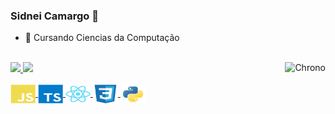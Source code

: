 ### Sidnei Camargo 👋

- 🌱 Cursando Ciencias da Computação
<div style="display: inline_block"><br>
  <img align="right" alt="Chrono" src="https://discord.com/channels/789888698673922078/789901184617152534/907437042508627978">
</div>
<div>
	<a href="https://github.com/sidneicamargo">
	<img height="180cm" src="https://github-readme-stats.vercel.app/api?username=sidneicamargo&show_icons=true&theme=dracula&include_all_commits=true&count_private=true"/>
	<img height="160cm" src="https://github-readme-stats.vercel.app/api/top-langs/?username=sidneicamargo&layout=compact&langs_count=16&theme=dracula"/>
</div>
<div style="display: inline_block"><br>
	<img align="center" alt="Sidnei-Js" height="30" width="40" src="https://raw.githubusercontent.com/devicons/devicon/master/icons/javascript/javascript-plain.svg">
	<img align="center" alt="Sidnei-Ts" height="30" width="40" src="https://raw.githubusercontent.com/devicons/devicon/master/icons/typescript/typescript-plain.svg">
	<img align="center" alt="Sidnei-React" height="30" width="40" src="https://raw.githubusercontent.com/devicons/devicon/master/icons/react/react-original.svg">
	<img align="center" alt="Sidnei-CSS" height="30" width="40" src="https://raw.githubusercontent.com/devicons/devicon/master/icons/css3/css3-original.svg">
	<img align="center" alt="Sidnei-Python" height="30" width="40" src="https://raw.githubusercontent.com/devicons/devicon/master/icons/python/python-original.svg">
</div>

